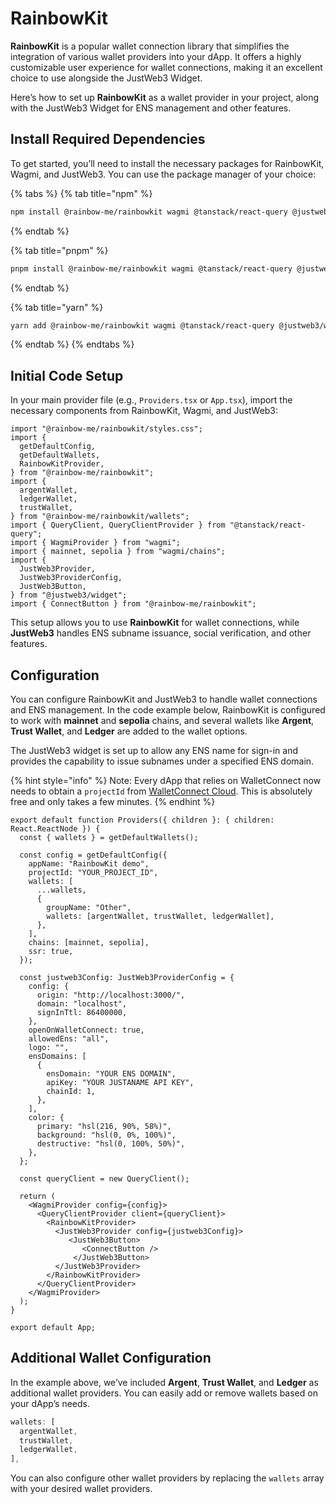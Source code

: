# RainbowKit

**RainbowKit** is a popular wallet connection library that simplifies the integration of various wallet providers into your dApp. It offers a highly customizable user experience for wallet connections, making it an excellent choice to use alongside the JustWeb3 Widget.

Here’s how to set up **RainbowKit** as a wallet provider in your project, along with the JustWeb3 Widget for ENS management and other features.

## Install Required Dependencies

To get started, you’ll need to install the necessary packages for RainbowKit, Wagmi, and JustWeb3. You can use the package manager of your choice:

{% tabs %}
{% tab title="npm" %}
```bash
npm install @rainbow-me/rainbowkit wagmi @tanstack/react-query @justweb3/widget
```
{% endtab %}

{% tab title="pnpm" %}
```bash
pnpm install @rainbow-me/rainbowkit wagmi @tanstack/react-query @justweb3/widget
```
{% endtab %}

{% tab title="yarn" %}
```bash
yarn add @rainbow-me/rainbowkit wagmi @tanstack/react-query @justweb3/widget
```
{% endtab %}
{% endtabs %}

## Initial Code Setup

In your main provider file (e.g., `Providers.tsx` or `App.tsx`), import the necessary components from RainbowKit, Wagmi, and JustWeb3:

```tsx
import "@rainbow-me/rainbowkit/styles.css";
import {
  getDefaultConfig,
  getDefaultWallets,
  RainbowKitProvider,
} from "@rainbow-me/rainbowkit";
import {
  argentWallet,
  ledgerWallet,
  trustWallet,
} from "@rainbow-me/rainbowkit/wallets";
import { QueryClient, QueryClientProvider } from "@tanstack/react-query";
import { WagmiProvider } from "wagmi";
import { mainnet, sepolia } from "wagmi/chains";
import {
  JustWeb3Provider,
  JustWeb3ProviderConfig,
  JustWeb3Button,
} from "@justweb3/widget";
import { ConnectButton } from "@rainbow-me/rainbowkit";

```

This setup allows you to use **RainbowKit** for wallet connections, while **JustWeb3** handles ENS subname issuance, social verification, and other features.

## Configuration

You can configure RainbowKit and JustWeb3 to handle wallet connections and ENS management. In the code example below, RainbowKit is configured to work with **mainnet** and **sepolia** chains, and several wallets like **Argent**, **Trust Wallet**, and **Ledger** are added to the wallet options.

The JustWeb3 widget is set up to allow any ENS name for sign-in and provides the capability to issue subnames under a specified ENS domain.

{% hint style="info" %}
Note: Every dApp that relies on WalletConnect now needs to obtain a `projectId` from [WalletConnect Cloud](https://cloud.walletconnect.com/). This is absolutely free and only takes a few minutes.
{% endhint %}

```tsx
export default function Providers({ children }: { children: React.ReactNode }) {
  const { wallets } = getDefaultWallets();

  const config = getDefaultConfig({
    appName: "RainbowKit demo",
    projectId: "YOUR_PROJECT_ID",
    wallets: [
      ...wallets,
      {
        groupName: "Other",
        wallets: [argentWallet, trustWallet, ledgerWallet],
      },
    ],
    chains: [mainnet, sepolia],
    ssr: true,
  });

  const justweb3Config: JustWeb3ProviderConfig = {
    config: {
      origin: "http://localhost:3000/",
      domain: "localhost",
      signInTtl: 86400000,
    },
    openOnWalletConnect: true,
    allowedEns: "all",
    logo: "",
    ensDomains: [
      {
        ensDomain: "YOUR ENS DOMAIN",
        apiKey: "YOUR JUSTANAME API KEY",
        chainId: 1,
      },
    ],
    color: {
      primary: "hsl(216, 90%, 58%)",
      background: "hsl(0, 0%, 100%)",
      destructive: "hsl(0, 100%, 50%)",
    },
  };

  const queryClient = new QueryClient();

  return (
    <WagmiProvider config={config}>
      <QueryClientProvider client={queryClient}>
        <RainbowKitProvider>
          <JustWeb3Provider config={justweb3Config}>
             <JustWeb3Button>
                <ConnectButton />
              </JustWeb3Button>
          </JustWeb3Provider>
        </RainbowKitProvider>
      </QueryClientProvider>
    </WagmiProvider>
  );
}

export default App;
```

## Additional Wallet Configuration

In the example above, we’ve included **Argent**, **Trust Wallet**, and **Ledger** as additional wallet providers. You can easily add or remove wallets based on your dApp’s needs.

```typescript
wallets: [
  argentWallet,
  trustWallet,
  ledgerWallet,
],
```

You can also configure other wallet providers by replacing the `wallets` array with your desired wallet providers.
